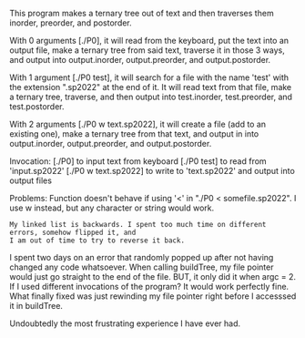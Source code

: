 This program makes a ternary tree out of text and then traverses them inorder, preorder, and postorder. 

With 0 arguments [./P0], it will read from the keyboard, put the text into an output file, make a ternary tree
from said text, traverse it in those 3 ways, and output into output.inorder, output.preorder, and 
output.postorder. 

With 1 argument [./P0 test], it will search for a file with the name 'test' with the extension ".sp2022"
at the end of it. It will read text from that file, make a ternary tree, traverse, and then output into
test.inorder, test.preorder, and test.postorder. 

With 2 arguments [./P0 w text.sp2022], it will create a file (add to an existing one), make a ternary tree
from that text, and output in into output.inorder, output.preorder, and output.postorder.

Invocation: 
[./P0] to input text from keyboard
[./P0 test] to read from 'input.sp2022'
[./P0 w text.sp2022] to write to 'text.sp2022' and output into output files


Problems: 
    Function doesn't behave if using '<' in "./P0 < somefile.sp2022". I use w instead, but any character
    or string would work. 

    My linked list is backwards. I spent too much time on different errors, somehow flipped it, and 
    I am out of time to try to reverse it back. 



I spent two days on an error that randomly popped up after not having changed any code whatsoever. 
When calling buildTree, my file pointer would just go straight to the end of the file. BUT, 
it only did it when argc = 2. If I used different invocations of the program? It would work
perfectly fine. What finally fixed was just rewinding my file pointer right before I accesssed
it in buildTree. 

Undoubtedly the most frustrating experience I have ever had. 
